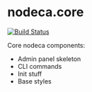 nodeca.core
===========

[![Build Status](https://secure.travis-ci.org/nodeca/nodeca.core.png)](http://travis-ci.org/nodeca/nodeca.core)

Core nodeca components:

* Admin panel skeleton
* CLI commands
* Init stuff
* Base styles
